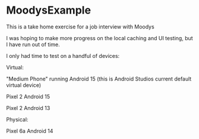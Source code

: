 # MoodysExample
This is a take home exercise for a job interview with Moodys

I was hoping to make more progress on the local caching and UI testing, but I have run out of time.

I only had time to test on a handful of devices:

Virtual:

"Medium Phone" running Android 15 (this is Android Studios current default virtual device)

Pixel 2 Android 15

Pixel 2 Android 13

Physical:

Pixel 6a Android 14
